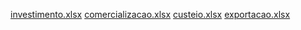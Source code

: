 
[investimento.xlsx](https://github.com/user-attachments/files/18970184/investimento.xlsx)
[comercializacao.xlsx](https://github.com/user-attachments/files/18970183/comercializacao.xlsx)
[custeio.xlsx](https://github.com/user-attachments/files/18970182/custeio.xlsx)
[exportacao.xlsx](https://github.com/user-attachments/files/18970181/exportacao.xlsx)
